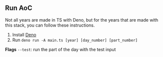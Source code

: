 ## Run AoC
Not all years are made in TS with Deno, but for the years that are made with this stack, you can follow these instructions.

1. Install [Deno](https://deno.land/manual@v1.28.3/getting_started/installation)
2. Run `deno run -A main.ts [year] [day_number] [part_number]`

**Flags**
`--test`: run the part of the day with the test input 
